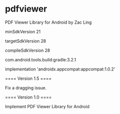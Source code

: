# pdfviewer
PDF Viewer Library for Android
by Zac Ling

minSdkVersion 21

targetSdkVersion 28

compileSdkVersion 28 

com.android.tools.build:gradle:3.2.1

implementation 'androidx.appcompat:appcompat:1.0.2'


==== Version 1.5 ====

Fix a dragging issue.


==== Version 1.0 ====

Implement PDF Viewer Library for Android
